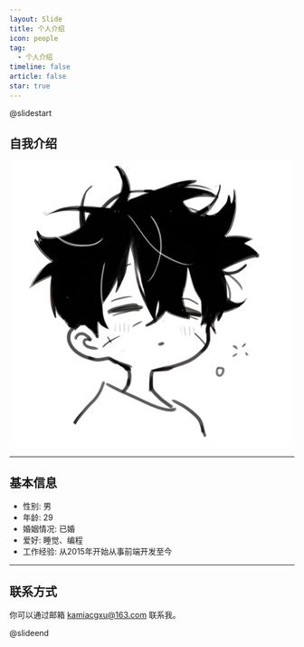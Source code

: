 ```yaml
---
layout: Slide
title: 个人介绍
icon: people
tag:
  - 个人介绍
timeline: false
article: false
star: true
---
```


@slidestart

<!-- .element: class="r-fit-text" -->

## 自我介绍

![kamishima-kaede](/assets/svg/logo.svg)

---

## 基本信息

- 性别: 男
- 年龄: 29
- 婚姻情况: 已婚
- 爱好: 睡觉、编程
- 工作经验: 从2015年开始从事前端开发至今

---

## 联系方式

你可以通过邮箱 kamiacgxu@163.com 联系我。

@slideend